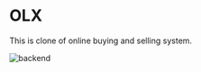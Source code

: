 # OLX

This is clone of online buying and selling system.

![backend](https://user-images.githubusercontent.com/75430163/171397126-ad83e872-87e3-4b99-b937-026fe9d29c32.png)
